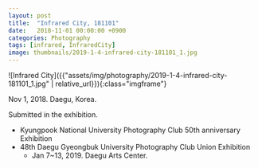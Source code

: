 ```yaml
---
layout: post
title:  "Infrared City, 181101"
date:   2018-11-01 00:00:00 +0900
categories: Photography
tags: [infrared, InfraredCity]
image: thumbnails/2019-1-4-infrared-city-181101_1.jpg
---
```


![Infrared City]({{"assets/img/photography/2019-1-4-infrared-city-181101_1.jpg" | relative_url}}){:class="imgframe"}

Nov 1, 2018. Daegu, Korea.

Submitted in the exhibition.
- Kyungpook National University Photography Club 50th anniversary Exhibition
- 48th Daegu Gyeongbuk University Photography Club Union Exhibition
  - Jan 7~13, 2019. Daegu Arts Center.
